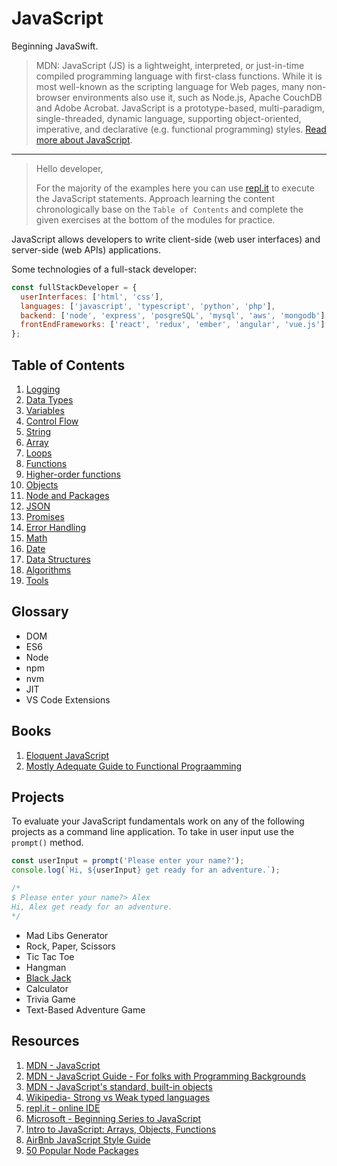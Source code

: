 # JavaScript

Beginning JavaSwift.

> MDN: JavaScript (JS) is a lightweight, interpreted, or just-in-time compiled programming language with first-class functions. While it is most well-known as the scripting language for Web pages, many non-browser environments also use it, such as Node.js, Apache CouchDB and Adobe Acrobat. JavaScript is a prototype-based, multi-paradigm, single-threaded, dynamic language, supporting object-oriented, imperative, and declarative (e.g. functional programming) styles. [Read more about JavaScript](https://developer.mozilla.org/en-US/docs/Web/JavaScript).

***

>Hello developer, 
>
>For the majority of the examples here you can use [repl.it](https://repl.it) to execute the JavaScript statements. Approach learning the content chronologically base on the `Table of Contents` and complete the given exercises at the bottom of the modules for practice.

JavaScript allows developers to write client-side (web user interfaces) and server-side (web APIs) applications. 

Some technologies of a full-stack developer: 

```javascript 
const fullStackDeveloper = {
  userInterfaces: ['html', 'css'],
  languages: ['javascript', 'typescript', 'python', 'php'], 
  backend: ['node', 'express', 'posgreSQL', 'mysql', 'aws', 'mongodb'],
  frontEndFrameworks: ['react', 'redux', 'ember', 'angular', 'vue.js']
}; 
```

## Table of Contents 

1. [Logging](https://github.com/alexpaul/JavaScript/blob/main/Logging.md)
1. [Data Types](https://github.com/alexpaul/JavaScript/blob/main/Data-Types.md)
1. [Variables](https://github.com/alexpaul/JavaScript/blob/main/Variables.md)
1. [Control Flow](https://github.com/alexpaul/JavaScript/blob/main/Control-Flow.md)
1. [String](https://github.com/alexpaul/JavaScript/blob/main/String.md)
1. [Array](https://github.com/alexpaul/JavaScript/blob/main/Array.md)
1. [Loops](https://github.com/alexpaul/JavaScript/blob/main/Loops.md)
1. [Functions](https://github.com/alexpaul/JavaScript/blob/main/Functions.md)
1. [Higher-order functions](https://github.com/alexpaul/JavaScript/blob/main/Higher-order-functions.md)
1. [Objects](https://github.com/alexpaul/JavaScript/blob/main/Object.md)
1. [Node and Packages](https://github.com/alexpaul/JavaScript/blob/main/Node-and-Packages.md)
1. [JSON](https://github.com/alexpaul/JavaScript/blob/main/JSON.md)
1. [Promises](https://github.com/alexpaul/JavaScript/blob/main/Promises.md)
1. [Error Handling](https://github.com/alexpaul/JavaScript/blob/main/Error-Handling.md)
1. [Math](https://github.com/alexpaul/JavaScript/blob/main/Math.md)
1. [Date](https://github.com/alexpaul/JavaScript/blob/main/Date.md)
1. [Data Structures](https://github.com/alexpaul/JavaScript/blob/main/Data-Structures.md)
1. [Algorithms](https://github.com/alexpaul/JavaScript/blob/main/Algorithms.md)
1. [Tools](https://github.com/alexpaul/JavaScript/blob/main/Tools.md)

## Glossary

* DOM 
* ES6 
* Node 
* npm 
* nvm 
* JIT
* VS Code Extensions

## Books

1. [Eloquent JavaScript](https://eloquentjavascript.net/)
1. [Mostly Adequate Guide to Functional Prograamming](https://mostly-adequate.gitbooks.io/mostly-adequate-guide/content/)

## Projects 

To evaluate your JavaScript fundamentals work on any of the following projects as a command line application. To take in user input use the `prompt()` method. 

```javascript 
const userInput = prompt('Please enter your name?'); 
console.log(`Hi, ${userInput} get ready for an adventure.`);

/*
$ Please enter your name?> Alex
Hi, Alex get ready for an adventure.
*/
```

* Mad Libs Generator
* Rock, Paper, Scissors
* Tic Tac Toe 
* Hangman 
* [Black Jack](https://github.com/alexpaul/black-jack) 
* Calculator
* Trivia Game
* Text-Based Adventure Game

## Resources 

1. [MDN - JavaScript](https://developer.mozilla.org/en-US/docs/Web/JavaScript)
1. [MDN - JavaScript Guide - For folks with Programming Backgrounds](https://developer.mozilla.org/en-US/docs/Web/JavaScript/Guide)
1. [MDN - JavaScript's standard, built-in objects](https://developer.mozilla.org/en-US/docs/Web/JavaScript/Reference/Global_Objects)
1. [Wikipedia- Strong vs Weak typed languages](https://en.wikipedia.org/wiki/Strong_and_weak_typing)
1. [repl.it - online IDE](https://repl.it/)
1. [Microsoft - Beginning Series to JavaScript](https://www.youtube.com/watch?v=_EDM5aPVLmo&list=PLlrxD0HtieHhW0NCG7M536uHGOtJ95Ut2&index=1)
1. [Intro to JavaScript: Arrays, Objects, Functions](https://www.teaching-materials.org/javascript/)
1. [AirBnb JavaScript Style Guide](https://github.com/airbnb/javascript)
1. [50 Popular Node Packages](https://geekyhumans.com/50-most-popular-node-js-packages/)

